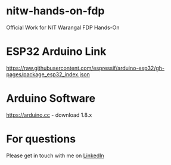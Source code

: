 # nitw-hands-on-fdp
Official Work for NIT Warangal FDP Hands-On

# ESP32 Arduino Link
https://raw.githubusercontent.com/espressif/arduino-esp32/gh-pages/package_esp32_index.json

# Arduino Software
https://arduino.cc - download 1.8.x

# For questions
Please get in touch with me on <a href="https://linkedin.com/in/MadhuPIoT"> LinkedIn </a>
